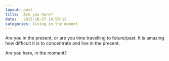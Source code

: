 ```yaml
---
layout: post
title:  Are you here?
date:   2015-10-27 14:50:12
categories: living in the moment
---
```

Are you in the present, or are you time travelling to future/past. It is amazing how difficult it is to concentrate and live in the present. 


Are you here, in the moment? 